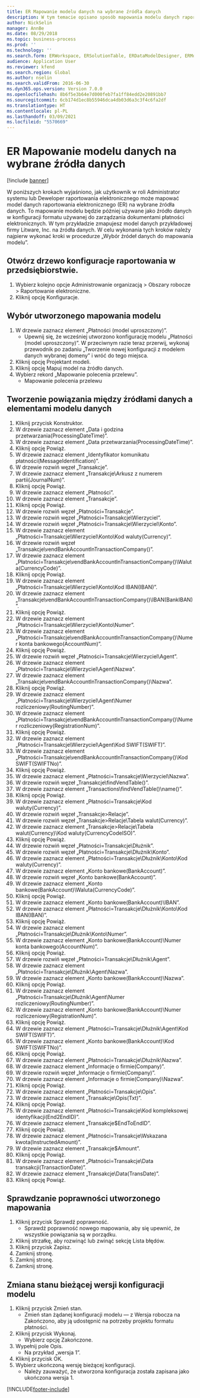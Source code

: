 ```yaml
---
title: ER Mapowanie modelu danych na wybrane źródła danych
description: W tym temacie opisano sposób mapowania modelu danych raportowania elektronicznego (ER) na wybrane źródła danych Microsoft Dynamics 365 Finance.
author: NickSelin
manager: AnnBe
ms.date: 08/29/2018
ms.topic: business-process
ms.prod: ''
ms.technology: ''
ms.search.form: ERWorkspace, ERSolutionTable, ERDataModelDesigner, ERModelMappingTable, ERModelMappingDesigner
audience: Application User
ms.reviewer: kfend
ms.search.region: Global
ms.author: nselin
ms.search.validFrom: 2016-06-30
ms.dyn365.ops.version: Version 7.0.0
ms.openlocfilehash: 8b6f5e3b64e7d000feb7fa1ff84edd2e20891bb7
ms.sourcegitcommit: 6cb174d1ec8b55946dca4db03d6a3c3f4c6fa2df
ms.translationtype: HT
ms.contentlocale: pl-PL
ms.lasthandoff: 03/09/2021
ms.locfileid: "5570669"
---
```

# <a name="er-map-data-model-to-selected-data-sources"></a>ER Mapowanie modelu danych na wybrane źródła danych

[!include [banner](../../includes/banner.md)]

W poniższych krokach wyjaśniono, jak użytkownik w roli Administrator systemu lub Deweloper raportowania elektronicznego może mapować model danych raportowania elektronicznego (ER) na wybrane źródła danych. To mapowanie modelu będzie później używane jako źródło danych w konfiguracji formatu używanej do zarządzania dokumentami płatności elektronicznych. W tym przykładzie zmapujesz model danych przykładowej firmy Litware, Inc. na źródła danych. W celu wykonania tych kroków należy najpierw wykonać kroki w procedurze „Wybór źródeł danych do mapowania modelu”.


## <a name="open-er-configurations-tree"></a>Otwórz drzewo konfiguracje raportowania w przedsiębiorstwie.
1. Wybierz kolejno opcje Administrowanie organizacją > Obszary robocze > Raportowanie elektroniczne.
2. Kliknij opcję Konfiguracje.

## <a name="select-created-model-mapping"></a>Wybór utworzonego mapowania modelu
1. W drzewie zaznacz element „Płatności (model uproszczony)”.
    * Upewnij się, że wcześniej utworzono konfigurację modelu „Płatności (model uproszczony)”. W przeciwnym razie teraz przerwij, wykonaj przewodnik po zadaniu „Tworzenie nowej konfiguracji z modelem danych wybranej domeny” i wróć do tego miejsca.  
2. Kliknij opcję Projektant modeli.
3. Kliknij opcję Mapuj model na źródło danych.
4. Wybierz rekord „Mapowanie polecenia przelewu”.
    * Mapowanie polecenia przelewu  

## <a name="bind-created-data-sources-to-data-model-elements"></a>Tworzenie powiązania między źródłami danych a elementami modelu danych
1. Kliknij przycisk Konstruktor.
2. W drzewie zaznacz element „Data i godzina przetwarzania(ProcessingDateTime)”.
3. W drzewie zaznacz element „Data przetwarzania(ProcessingDateTime)”.
4. Kliknij opcję Powiąż.
5. W drzewie zaznacz element „Identyfikator komunikatu płatności(MessageIdentification)”.
6. W drzewie rozwiń węzeł „Transakcje”.
7. W drzewie zaznacz element „Transakcje\Arkusz z numerem partii(JournalNum)”.
8. Kliknij opcję Powiąż.
9. W drzewie zaznacz element „Płatności”.
10. W drzewie zaznacz element „Transakcje”.
11. Kliknij opcję Powiąż.
12. W drzewie rozwiń węzeł „Płatności=Transakcje”.
13. W drzewie rozwiń węzeł „Płatności=Transakcje\Wierzyciel”.
14. W drzewie rozwiń węzeł „Płatności=Transakcje\Wierzyciel\Konto”.
15. W drzewie zaznacz element „Płatności=Transakcje\Wierzyciel\Konto\Kod waluty(Currency)”.
16. W drzewie rozwiń węzeł „Transakcje\vendBankAccountInTransactionCompany()”.
17. W drzewie zaznacz element „Płatności=Transakcje\vendBankAccountInTransactionCompany()\Waluta(CurrencyCode)”.
18. Kliknij opcję Powiąż.
19. W drzewie zaznacz element „Płatności=Transakcje\Wierzyciel\Konto\Kod IBAN(IBAN)”.
20. W drzewie zaznacz element „Transakcje\vendBankAccountInTransactionCompany()\IBAN(BankIBAN)”.
21. Kliknij opcję Powiąż.
22. W drzewie zaznacz element „Płatności=Transakcje\Wierzyciel\Konto\Numer”.
23. W drzewie zaznacz element „Płatności=Transakcje\vendBankAccountInTransactionCompany()\Numer konta bankowego(AccountNum)”.
24. Kliknij opcję Powiąż.
25. W drzewie rozwiń węzeł „Płatności=Transakcje\Wierzyciel\Agent”.
26. W drzewie zaznacz element „Płatności=Transakcje\Wierzyciel\Agent\Nazwa”.
27. W drzewie zaznacz element „Transakcje\vendBankAccountInTransactionCompany()\Nazwa”.
28. Kliknij opcję Powiąż.
29. W drzewie zaznacz element „Płatności=Transakcje\Wierzyciel\Agent\Numer rozliczeniowy(RoutingNumber)”.
30. W drzewie zaznacz element „Płatności=Transakcje\vendBankAccountInTransactionCompany()\Numer rozliczeniowy(RegistrationNum)”.
31. Kliknij opcję Powiąż.
32. W drzewie zaznacz element „Płatności=Transakcje\Wierzyciel\Agent\Kod SWIFT(SWIFT)”.
33. W drzewie zaznacz element „Płatności=Transakcje\vendBankAccountInTransactionCompany()\Kod SWIFT(SWIFTNo)”.
34. Kliknij opcję Powiąż.
35. W drzewie zaznacz element „Płatności=Transakcje\Wierzyciel\Nazwa”.
36. W drzewie rozwiń węzeł „Transakcje\findVendTable()”.
37. W drzewie zaznacz element „Transactions\findVendTable()\name()”.
38. Kliknij opcję Powiąż.
39. W drzewie zaznacz element „Płatności=Transakcje\Kod waluty(Currency)”.
40. W drzewie rozwiń węzeł „Transakcje\>Relacje”.
41. W drzewie rozwiń węzeł „Transakcje\>Relacje\Tabela walut(Currency)”.
42. W drzewie zaznacz element „Transakcje\>Relacje\Tabela walut(Currency)\Kod waluty(CurrencyCodeISO)”.
43. Kliknij opcję Powiąż.
44. W drzewie rozwiń węzeł „Płatności=Transakcje\Dłużnik”.
45. W drzewie rozwiń węzeł „Płatności=Transakcje\Dłużnik\Konto”.
46. W drzewie zaznacz element „Płatności=Transakcje\Dłużnik\Konto\Kod waluty(Currency)”.
47. W drzewie zaznacz element „Konto bankowe(BankAccount)”.
48. W drzewie rozwiń węzeł „Konto bankowe(BankAccount)”.
49. W drzewie zaznacz element „Konto bankowe(BankAccount)\Waluta(CurrencyCode)”.
50. Kliknij opcję Powiąż.
51. W drzewie zaznacz element „Konto bankowe(BankAccount)\IBAN”.
52. W drzewie zaznacz element „Płatności=Transakcje\Dłużnik\Konto\Kod IBAN(IBAN)”.
53. Kliknij opcję Powiąż.
54. W drzewie zaznacz element „Płatności=Transakcje\Dłużnik\Konto\Numer”.
55. W drzewie zaznacz element „Konto bankowe(BankAccount)\Numer konta bankowego(AccountNum)”.
56. Kliknij opcję Powiąż.
57. W drzewie rozwiń węzeł „Płatności=Transakcje\Dłużnik\Agent”.
58. W drzewie zaznacz element „Płatności=Transakcje\Dłużnik\Agent\Nazwa”.
59. W drzewie zaznacz element „Konto bankowe(BankAccount)\Nazwa”.
60. Kliknij opcję Powiąż.
61. W drzewie zaznacz element „Płatności=Transakcje\Dłużnik\Agent\Numer rozliczeniowy(RoutingNumber)”.
62. W drzewie zaznacz element „Konto bankowe(BankAccount)\Numer rozliczeniowy(RegistrationNum)”.
63. Kliknij opcję Powiąż.
64. W drzewie zaznacz element „Płatności=Transakcje\Dłużnik\Agent\Kod SWIFT(SWIFT)”.
65. W drzewie zaznacz element „Konto bankowe(BankAccount)\Kod SWIFT(SWIFTNo)”.
66. Kliknij opcję Powiąż.
67. W drzewie zaznacz element „Płatności=Transakcje\Dłużnik\Nazwa”.
68. W drzewie zaznacz element „Informacje o firmie(Company)”.
69. W drzewie rozwiń węzeł „Informacje o firmie(Company)”.
70. W drzewie zaznacz element „Informacje o firmie(Company)\Nazwa”.
71. Kliknij opcję Powiąż.
72. W drzewie zaznacz element „Płatności=Transakcje\Opis”.
73. W drzewie zaznacz element „Transakcje\Opis(Txt)”.
74. Kliknij opcję Powiąż.
75. W drzewie zaznacz element „Płatności=Transakcje\Kod kompleksowej identyfikacji(End2EndID)”.
76. W drzewie zaznacz element „Transakcje\$EndToEndID”.
77. Kliknij opcję Powiąż.
78. W drzewie zaznacz element „Płatności=Transakcje\Wskazana kwota(InstructedAmount)”.
79. W drzewie zaznacz element „Transakcje\$Amount”.
80. Kliknij opcję Powiąż.
81. W drzewie zaznacz element „Płatności=Transakcje\Data transakcji(TransactionDate)”.
82. W drzewie zaznacz element „Transakcje\Data(TransDate)”.
83. Kliknij opcję Powiąż.

## <a name="validate-created-mapping"></a>Sprawdzanie poprawności utworzonego mapowania
1. Kliknij przycisk Sprawdź poprawność.
    * Sprawdź poprawność nowego mapowania, aby się upewnić, że wszystkie powiązania są w porządku.  
2. Kliknij strzałkę, aby rozwinąć lub zwinąć sekcję Lista błędów.
3. Kliknij przycisk Zapisz.
4. Zamknij stronę.
5. Zamknij stronę.
6. Zamknij stronę.

## <a name="change-the-status-of-the-current-version-of-model-configuration"></a>Zmiana stanu bieżącej wersji konfiguracji modelu
1. Kliknij przycisk Zmień stan.
    * Zmień stan żądanej konfiguracji modelu — z Wersja robocza na Zakończono, aby ją udostępnić na potrzeby projektu formatu płatności.  
2. Kliknij przycisk Wykonaj.
    * Wybierz opcję Zakończone.  
3. Wypełnij pole Opis.
    * Na przykład „wersja 1”.  
4. Kliknij przycisk OK.
5. Wybierz ukończoną wersję bieżącej konfiguracji.
    * Należy zauważyć, że utworzona konfiguracja została zapisana jako ukończona wersja 1.  



[!INCLUDE[footer-include](../../../../includes/footer-banner.md)]